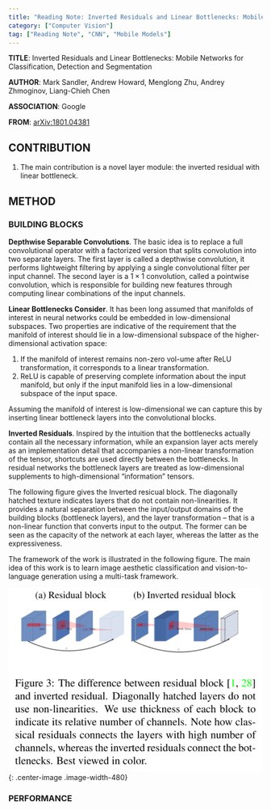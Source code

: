 ```yaml
---
title: "Reading Note: Inverted Residuals and Linear Bottlenecks: Mobile Networks for Classification, Detection and Segmentation"
category: ["Computer Vision"]
tag: ["Reading Note", "CNN", "Mobile Models"]
---
```


**TITLE**: Inverted Residuals and Linear Bottlenecks: Mobile Networks for Classification, Detection and Segmentation

**AUTHOR**: Mark Sandler, Andrew Howard, Menglong Zhu, Andrey Zhmoginov, Liang-Chieh Chen

**ASSOCIATION**: Google

**FROM**: [arXiv:1801.04381](https://arxiv.org/abs/1801.04381)

## CONTRIBUTION ##

1. The main contribution is a novel layer module: the inverted residual with linear bottleneck. 

## METHOD ##

### BUILDING BLOCKS ###

**Depthwise Separable Convolutions**. The basic idea is to replace a full convolutional operator with a factorized version that splits convolution into two separate layers. The first layer is called a depthwise convolution, it performs lightweight filtering by applying a single convolutional filter per input channel. The second layer is a $1 \times 1$ convolution, called a pointwise convolution, which is responsible for building new features through computing linear combinations of the input channels.

**Linear Bottlenecks Consider**. It has been long assumed that manifolds of interest in neural networks could be embedded in low-dimensional subspaces. Two properties are indicative of the requirement that the manifold of interest should lie in a low-dimensional subspace of the higher-dimensional activation space:

1. If the manifold of interest remains non-zero vol-ume after ReLU transformation, it corresponds to a linear transformation.
2. ReLU is capable of preserving complete information about the input manifold, but only if the input manifold lies in a low-dimensional subspace of the input space.

Assuming the manifold of interest is low-dimensional we can capture this by inserting linear bottleneck layers into the convolutional blocks.

**Inverted Residuals**. Inspired by the intuition that the bottlenecks actually contain all the necessary information, while an expansion layer acts merely as an implementation detail that accompanies a non-linear transformation of the tensor, shortcuts are used directly between the bottlenecks. In residual networks the bottleneck layers are treated as low-dimensional supplements
to high-dimensional “information” tensors.

The following figure gives the Inverted resicual block. The diagonally hatched texture indicates layers that do not contain non-linearities. It provides a natural separation between the input/output domains of the building blocks (bottleneck layers), and the layer transformation – that is a non-linear function that converts input to the output. The former can be seen as the capacity of the network at each layer, whereas the latter as the expressiveness.

The framework of the work is illustrated in the following figure. The main idea of this work is to learn image aesthetic classification and vision-to-language generation using a multi-task framework.

![Inverted Residuals](https://raw.githubusercontent.com/joshua19881228/my_blogs/master/Computer_Vision/Reading_Note/figures/Reading_Note_20180307_InvertedResiduals.png "Inverted Residuals"){: .center-image .image-width-480}

### PERFORMANCE ###

